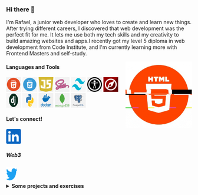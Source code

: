 ### Hi there 👋

I'm Rafael, a junior web developer who loves to create and learn new things. After trying different careers, 
I discovered that web development was the perfect fit for me. It lets me use both my tech skills and my 
creativity to build amazing websites and apps.I recently got my level 5 diploma in web development from 
Code Institute, and I'm currently learning more with Frontend Masters and self-study.


  <img align="right" alt="GIF" src="img/final.gif" width="180" height="180" />

#### Languages and Tools

<code><img height="40" width="40" src="img/html5.png" alt="html png"></code>
<code><img height="40" width="40" src="img/css.png" alt="css png"></code>
<code><img height="40" width="40" src="img/js.png" alt="js png"></code>
<code><img height="40" width="40" src="img/sass.png" alt="sass png"></code>
<code><img height="40" width="40" src="img/tailwing.png" alt=" tailwind png"></code>
<code><img height="40" width="40" src="img/acessab.png" alt="accessibility png"></code>
<code><img height="40" width="40" src="img/schema.png" alt="schema png"></code>
<code><img height="40" width="40" src="img/dj.jpg" alt="django png"></code>
<code><img height="40" width="40" src="img/py.png" alt="python png"></code>
<code><img height="40" width="40" src="img/docker.png" alt="docker png"></code>
<code><img height="40" width="40" src="img/mongodb.png" alt="mongodb png"></code>
<code><img height="40" width="40" src="img/postgresql.png" alt="postegesql png"></code>

#### Let's connect!

<a href="https://www.linkedin.com/in/rafaelmarianocorrea/">
    <img height="40" src="img/linkedin.svg" alt="my linkedin">
</a>    

##### Web3
 
<a href="https://twitter.com/jpgmariano">
    <img height="40" width="30" src="img/twitter.svg" alt="my twitter">
</a>

<details>
  <summary ><b>Some projects and exercises</b></summary>
  <br/>
<a href="https://www.linkedin.com/in/rafaelmarianocorrea/">
    <img height="390" width="390" src="img/tailwindproject.png" alt="my linkedin">
</a>
<br>
<a href="https://www.linkedin.com/in/rafaelmarianocorrea/">
    <img height="390" width="390" src="img/bullionapi.png" alt="my linkedin">
</a>

<a href="https://www.linkedin.com/in/rafaelmarianocorrea/">
    <img height="390" width="390" src="img/understore.png" alt="my linkedin">
</a>

<a href="https://www.linkedin.com/in/rafaelmarianocorrea/">
    <img height="400" src="img/linkedin.svg" alt="my linkedin">
</a>

<a href="https://www.linkedin.com/in/rafaelmarianocorrea/">
    <img height="400" src="img/linkedin.svg" alt="my linkedin">
</a>

</details>
